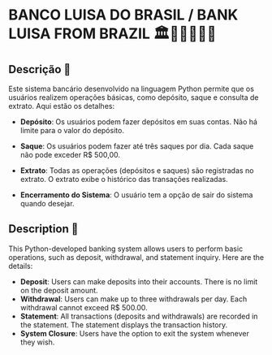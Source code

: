 # BANCO LUISA DO BRASIL / BANK LUISA FROM BRAZIL 🏛️🏧💷💵💴💶

## Descrição 📝

Este sistema bancário desenvolvido na linguagem Python permite que os usuários realizem operações básicas, como depósito, saque e consulta de extrato. Aqui estão os detalhes:

- **Depósito**:
Os usuários podem fazer depósitos em suas contas.
Não há limite para o valor do depósito.

- **Saque**:
Os usuários podem fazer até três saques por dia.
Cada saque não pode exceder R$ 500,00.

- **Extrato**:
Todas as operações (depósitos e saques) são registradas no extrato.
O extrato exibe o histórico das transações realizadas.

- **Encerramento do Sistema**:
O usuário tem a opção de sair do sistema quando desejar.

## Description 📝

This Python-developed banking system allows users to perform basic operations, such as deposit, withdrawal, and statement inquiry. Here are the details:

- **Deposit**:
Users can make deposits into their accounts.
There is no limit on the deposit amount.
- **Withdrawal**:
Users can make up to three withdrawals per day.
Each withdrawal cannot exceed R$ 500.00.
- **Statement**:
All transactions (deposits and withdrawals) are recorded in the statement.
The statement displays the transaction history.
- **System Closure**:
Users have the option to exit the system whenever they wish.

